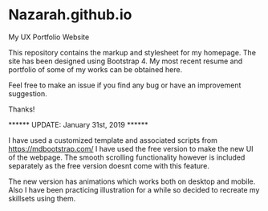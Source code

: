 # Nazarah.github.io
My UX Portfolio Website

This repository contains the markup and stylesheet for my homepage.
The site has been designed using Bootstrap 4.
My most recent resume and portfolio of some of my works can be obtained here.

Feel free to make an issue if you find any bug or have an improvement suggestion.

Thanks!

****** UPDATE: January 31st, 2019 ******

I have used a customized template and associated scripts from https://mdbootstrap.com/
I have used the free version to make the new UI of the webpage.
The smooth scrolling functionality however is included separately as the free version doesnt come with this feature.

The new version has animations which works both on desktop and mobile.
Also I have been practicing illustration for a while so decided to recreate my skillsets using them.
